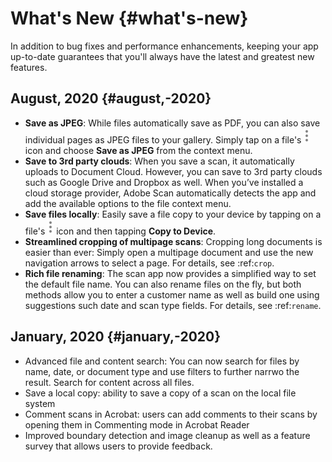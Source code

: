 

# What's New {#what's-new}

In addition to bug fixes and performance enhancements, keeping your app up-to-date guarantees that you'll always have the latest and greatest new features.

## August, 2020 {#august,-2020}

* **Save as JPEG**: While files automatically save as PDF, you can also save individual pages as JPEG files to your gallery. Simply tap on a file's ![image](./images/overflow.png) icon and choose **Save as JPEG** from the context menu. 
* **Save to 3rd party clouds**: When you save a scan, it automatically uploads to Document Cloud. However, you can save to 3rd party clouds such as Google Drive and Dropbox as well. When you’ve installed a cloud storage provider, Adobe Scan automatically detects the app and add the available options to the file context menu.
* **Save files locally**: Easily save a file copy to your device by tapping on a file's ![image](./images/overflow.png) icon and then tapping **Copy to Device**.
* **Streamlined cropping of multipage scans**: Cropping long documents is easier than ever: Simply open a multipage document and use the new navigation arrows to select a page. For details, see :ref:`crop`.
* **Rich file renaming**: The scan app now provides a simplified way to set the default file name. You can also rename files on the fly, but both methods allow you to enter a customer name as well as build one using suggestions such date and scan type fields. For details, see :ref:`rename`.

## January, 2020 {#january,-2020}

* Advanced file and content search: You can now search for files by name, date, or document type and use filters to further narrwo the result. Search for content across all files. 
* Save a local copy: ability to save a copy of a scan on the local file system
* Comment scans in Acrobat: users can add comments to their scans by opening them in Commenting mode in Acrobat Reader
* Improved boundary detection and image cleanup as well as a feature survey that allows users to provide feedback. 
